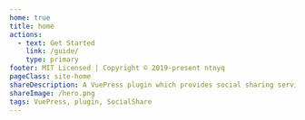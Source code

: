 ```yaml
---
home: true
title: home
actions:
  - text: Get Started
    link: /guide/
    type: primary
footer: MIT Licensed | Copyright © 2019-present ntnyq
pageClass: site-home
shareDescription: A VuePress plugin which provides social sharing services
shareImage: /hero.png
tags: VuePress, plugin, SocialShare
---
```


<social-share 
  :networks="[
    'qrcode', 
    'wechat', 
    'qq', 
    'twitter', 
    'facebook', 
    'weibo', 
    'email', 
    'pinterest'
  ]"
/>
